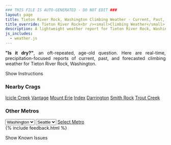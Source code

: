 ```yaml
---
### THIS FILE IS AUTO-GENERATED - DO NOT EDIT ###
layout: page
title: Tieton River Rock, Washington Climbing Weather - Current, Past, and Forecasted Report
title_override: Tieton River Rock<br /><small>Climbing Weather</small>
description: A lightweight weather report for Tieton River Rock, Washington. Optimized for slow internet connections.
js_includes:
  - weather.js
---
```


<section class="measure center lh-copy f5-ns f6 ph2 mv4" style="text-align: justify;">
<strong>"Is it dry?"</strong>, an oft-repeated, age-old question. Here are real-time,
precipitation-focused reports of current, past, and forecasted climbing weather for Tieton River Rock, Washington.
</section>

<p id="settings-toggle" class="mw5 b center tc hover-light-red black-70 pointer">Show Instructions</p>
<section id="settings" class="overflow-hidden" style="display:none;">
    <div class="mv2 ph2 center">
        <div class="fn f6 tc pv2">
            <p class="measure lh-copy center"><strong>Show/hide hourly forecasts</strong> by clicking the desired day.</p>
            <hr class="mw5 p0 mv2 o-60 b0 bt b--light-red light-red bg-light-red">
            <p class="measure lh-copy center"><strong>Current and Past conditions</strong> are measured by the nearest weather station. <strong>Forecast conditions</strong> are calculated and polled separately.</p>
            <hr class="mw5 p0 mv2 o-60 b0 bt b--light-red light-red bg-light-red">
            <p class="measure lh-copy center"><strong>Having issues?</strong> Try <a id="clear-cache" class="no-underline relative fancy-link light-red hover-light-red" href="#">clearing the local cache</a>.</p>
            <hr class="mw5 p0 mv2 o-60 b0 bt b--light-red light-red bg-light-red">
            <p class="measure lh-copy center">Weather data sourced from <a class="no-underline fancy-link relative light-red" target="_blank" href="https://www.weather.gov/documentation/services-web-api">weather.gov</a>.</p>
        </div>
    </div>
</section>
<section id="weather" data-crag="tieton-river-rock-washington" class="mv4-ns mv3 ph2 center"></section>
<section id="nearby" class="tc lh-copy">
  <h3>Nearby Crags</h3>
<a class="nowrap no-underline fancy-link relative light-red mh3" href="/crags/icicle-creek-washington-weather.html">Icicle Creek</a>
<a class="nowrap no-underline fancy-link relative light-red mh3" href="/crags/vantage-washington-weather.html">Vantage</a>
<a class="nowrap no-underline fancy-link relative light-red mh3" href="/crags/mount-erie-washington-weather.html">Mount Erie</a>
<a class="nowrap no-underline fancy-link relative light-red mh3" href="/crags/index-washington-weather.html">Index</a>
<a class="nowrap no-underline fancy-link relative light-red mh3" href="/crags/darrington-washington-weather.html">Darrington</a>
<a class="nowrap no-underline fancy-link relative light-red mh3" href="/crags/smith-rock-oregon-weather.html">Smith Rock</a>
<a class="nowrap no-underline fancy-link relative light-red mh3" href="/crags/trout-creek-oregon-weather.html">Trout Creek</a>
</section>
<section id="nearby" class="tc lh-copy">
  <h3>Other Metros</h3>
  <select class="ma1 bg-near-white pa2" id="stateSel">
    <option value="Texas">Texas</option>
    <option value="Washington" selected>Washington</option>
    <option value="Colorado">Colorado</option>
    <option value="Tennessee">Tennessee</option>
    <option value="Utah">Utah</option>
    <option value="California">California</option>
  </select>
  <select class="ma1 bg-near-white pa2" id="citySel">
    <option value="Seattle" selected>Seattle</option>
  </select>
  <a id="selectMetro" class="f6 link dim ph3 pv2 ma1 dib white bg-light-red" href="/crags/seattle-washington-weather.html">Select Metro</a>
  <script>
    var states = [];
    states["Texas"] = "Austin"
    states["Washington"] = "Seattle"
    states["Colorado"] = "Denver"
    states["Tennessee"] = "Nashville"
    states["Utah"] = "Salt Lake City"
    states["California"] = "San Francisco|Los Angeles"
  </script>
</section>
{% include feedback.html %}
<p id="issues-toggle" class="mw5 b center tc hover-light-red black-70 pointer">Show Known Issues</p>
<section id="issues" class="overflow-hidden tc f6">
</section>

<script>
  var weekly_PDT_70_159 = {"updated":"2022-10-13T07:51:17+00:00","units":"us","forecastGenerator":"BaselineForecastGenerator","generatedAt":"2022-10-13T08:43:39+00:00","updateTime":"2022-10-13T07:51:17+00:00","validTimes":"2022-10-13T01:00:00+00:00/P7DT12H","elevation":{"unitCode":"wmoUnit:m","value":1036.0152},"periods":[{"number":1,"name":"Overnight","startTime":"2022-10-13T01:00:00-07:00","endTime":"2022-10-13T06:00:00-07:00","isDaytime":false,"temperature":53,"temperatureUnit":"F","temperatureTrend":null,"windSpeed":"7 mph","windDirection":"W","icon":"https://api.weather.gov/icons/land/night/skc?size=medium","shortForecast":"Clear","detailedForecast":"Clear, with a low around 53. West wind around 7 mph."},{"number":2,"name":"Thursday","startTime":"2022-10-13T06:00:00-07:00","endTime":"2022-10-13T18:00:00-07:00","isDaytime":true,"temperature":71,"temperatureUnit":"F","temperatureTrend":null,"windSpeed":"3 to 7 mph","windDirection":"S","icon":"https://api.weather.gov/icons/land/day/few?size=medium","shortForecast":"Sunny","detailedForecast":"Sunny, with a high near 71. South wind 3 to 7 mph."},{"number":3,"name":"Thursday Night","startTime":"2022-10-13T18:00:00-07:00","endTime":"2022-10-14T06:00:00-07:00","isDaytime":false,"temperature":55,"temperatureUnit":"F","temperatureTrend":null,"windSpeed":"3 to 8 mph","windDirection":"W","icon":"https://api.weather.gov/icons/land/night/few?size=medium","shortForecast":"Mostly Clear","detailedForecast":"Mostly clear, with a low around 55. West wind 3 to 8 mph."},{"number":4,"name":"Friday","startTime":"2022-10-14T06:00:00-07:00","endTime":"2022-10-14T18:00:00-07:00","isDaytime":true,"temperature":72,"temperatureUnit":"F","temperatureTrend":null,"windSpeed":"8 mph","windDirection":"N","icon":"https://api.weather.gov/icons/land/day/few?size=medium","shortForecast":"Sunny","detailedForecast":"Sunny, with a high near 72. North wind around 8 mph."},{"number":5,"name":"Friday Night","startTime":"2022-10-14T18:00:00-07:00","endTime":"2022-10-15T06:00:00-07:00","isDaytime":false,"temperature":54,"temperatureUnit":"F","temperatureTrend":null,"windSpeed":"7 mph","windDirection":"NW","icon":"https://api.weather.gov/icons/land/night/few?size=medium","shortForecast":"Mostly Clear","detailedForecast":"Mostly clear, with a low around 54. Northwest wind around 7 mph."},{"number":6,"name":"Saturday","startTime":"2022-10-15T06:00:00-07:00","endTime":"2022-10-15T18:00:00-07:00","isDaytime":true,"temperature":67,"temperatureUnit":"F","temperatureTrend":null,"windSpeed":"7 to 12 mph","windDirection":"N","icon":"https://api.weather.gov/icons/land/day/skc?size=medium","shortForecast":"Sunny","detailedForecast":"Sunny, with a high near 67."},{"number":7,"name":"Saturday Night","startTime":"2022-10-15T18:00:00-07:00","endTime":"2022-10-16T06:00:00-07:00","isDaytime":false,"temperature":53,"temperatureUnit":"F","temperatureTrend":null,"windSpeed":"6 to 9 mph","windDirection":"N","icon":"https://api.weather.gov/icons/land/night/skc?size=medium","shortForecast":"Clear","detailedForecast":"Clear, with a low around 53."},{"number":8,"name":"Sunday","startTime":"2022-10-16T06:00:00-07:00","endTime":"2022-10-16T18:00:00-07:00","isDaytime":true,"temperature":68,"temperatureUnit":"F","temperatureTrend":null,"windSpeed":"8 mph","windDirection":"N","icon":"https://api.weather.gov/icons/land/day/skc?size=medium","shortForecast":"Sunny","detailedForecast":"Sunny, with a high near 68."},{"number":9,"name":"Sunday Night","startTime":"2022-10-16T18:00:00-07:00","endTime":"2022-10-17T06:00:00-07:00","isDaytime":false,"temperature":52,"temperatureUnit":"F","temperatureTrend":null,"windSpeed":"7 mph","windDirection":"W","icon":"https://api.weather.gov/icons/land/night/few?size=medium","shortForecast":"Mostly Clear","detailedForecast":"Mostly clear, with a low around 52."},{"number":10,"name":"Monday","startTime":"2022-10-17T06:00:00-07:00","endTime":"2022-10-17T18:00:00-07:00","isDaytime":true,"temperature":67,"temperatureUnit":"F","temperatureTrend":null,"windSpeed":"7 mph","windDirection":"N","icon":"https://api.weather.gov/icons/land/day/few?size=medium","shortForecast":"Sunny","detailedForecast":"Sunny, with a high near 67."},{"number":11,"name":"Monday Night","startTime":"2022-10-17T18:00:00-07:00","endTime":"2022-10-18T06:00:00-07:00","isDaytime":false,"temperature":51,"temperatureUnit":"F","temperatureTrend":null,"windSpeed":"6 mph","windDirection":"N","icon":"https://api.weather.gov/icons/land/night/few?size=medium","shortForecast":"Mostly Clear","detailedForecast":"Mostly clear, with a low around 51."},{"number":12,"name":"Tuesday","startTime":"2022-10-18T06:00:00-07:00","endTime":"2022-10-18T18:00:00-07:00","isDaytime":true,"temperature":67,"temperatureUnit":"F","temperatureTrend":null,"windSpeed":"7 mph","windDirection":"E","icon":"https://api.weather.gov/icons/land/day/few?size=medium","shortForecast":"Sunny","detailedForecast":"Sunny, with a high near 67."},{"number":13,"name":"Tuesday Night","startTime":"2022-10-18T18:00:00-07:00","endTime":"2022-10-19T06:00:00-07:00","isDaytime":false,"temperature":51,"temperatureUnit":"F","temperatureTrend":null,"windSpeed":"7 mph","windDirection":"W","icon":"https://api.weather.gov/icons/land/night/few?size=medium","shortForecast":"Mostly Clear","detailedForecast":"Mostly clear, with a low around 51."},{"number":14,"name":"Wednesday","startTime":"2022-10-19T06:00:00-07:00","endTime":"2022-10-19T18:00:00-07:00","isDaytime":true,"temperature":68,"temperatureUnit":"F","temperatureTrend":null,"windSpeed":"5 to 8 mph","windDirection":"E","icon":"https://api.weather.gov/icons/land/day/few?size=medium","shortForecast":"Sunny","detailedForecast":"Sunny, with a high near 68."}]}
  var hourly_PDT_70_159 = {"@context":["https://geojson.org/geojson-ld/geojson-context.jsonld",{"@version":"1.1","wx":"https://api.weather.gov/ontology#","geo":"http://www.opengis.net/ont/geosparql#","unit":"http://codes.wmo.int/common/unit/","@vocab":"https://api.weather.gov/ontology#"}],"type":"Feature","geometry":{"type":"Polygon","coordinates":[[[-120.9671881,46.703641],[-120.961331,46.682921],[-120.9311391,46.686934],[-120.9369897,46.7076543],[-120.9671881,46.703641]]]},"properties":{"updated":"2022-10-13T07:51:17+00:00","units":"us","forecastGenerator":"HourlyForecastGenerator","generatedAt":"2022-10-13T08:43:39+00:00","updateTime":"2022-10-13T07:51:17+00:00","validTimes":"2022-10-13T01:00:00+00:00/P7DT12H","elevation":{"unitCode":"wmoUnit:m","value":1036.0152},"periods":[{"number":1,"name":"","startTime":"2022-10-13T01:00:00-07:00","endTime":"2022-10-13T02:00:00-07:00","isDaytime":false,"temperature":56,"temperatureUnit":"F","temperatureTrend":null,"windSpeed":"6 mph","windDirection":"W","icon":"https://api.weather.gov/icons/land/night/skc?size=small","shortForecast":"Clear","detailedForecast":""},{"number":2,"name":"","startTime":"2022-10-13T02:00:00-07:00","endTime":"2022-10-13T03:00:00-07:00","isDaytime":false,"temperature":56,"temperatureUnit":"F","temperatureTrend":null,"windSpeed":"6 mph","windDirection":"W","icon":"https://api.weather.gov/icons/land/night/skc?size=small","shortForecast":"Clear","detailedForecast":""},{"number":3,"name":"","startTime":"2022-10-13T03:00:00-07:00","endTime":"2022-10-13T04:00:00-07:00","isDaytime":false,"temperature":55,"temperatureUnit":"F","temperatureTrend":null,"windSpeed":"6 mph","windDirection":"W","icon":"https://api.weather.gov/icons/land/night/skc?size=small","shortForecast":"Clear","detailedForecast":""},{"number":4,"name":"","startTime":"2022-10-13T04:00:00-07:00","endTime":"2022-10-13T05:00:00-07:00","isDaytime":false,"temperature":55,"temperatureUnit":"F","temperatureTrend":null,"windSpeed":"6 mph","windDirection":"W","icon":"https://api.weather.gov/icons/land/night/skc?size=small","shortForecast":"Clear","detailedForecast":""},{"number":5,"name":"","startTime":"2022-10-13T05:00:00-07:00","endTime":"2022-10-13T06:00:00-07:00","isDaytime":false,"temperature":54,"temperatureUnit":"F","temperatureTrend":null,"windSpeed":"7 mph","windDirection":"W","icon":"https://api.weather.gov/icons/land/night/skc?size=small","shortForecast":"Clear","detailedForecast":""},{"number":6,"name":"","startTime":"2022-10-13T06:00:00-07:00","endTime":"2022-10-13T07:00:00-07:00","isDaytime":true,"temperature":53,"temperatureUnit":"F","temperatureTrend":null,"windSpeed":"7 mph","windDirection":"W","icon":"https://api.weather.gov/icons/land/day/skc?size=small","shortForecast":"Sunny","detailedForecast":""},{"number":7,"name":"","startTime":"2022-10-13T07:00:00-07:00","endTime":"2022-10-13T08:00:00-07:00","isDaytime":true,"temperature":53,"temperatureUnit":"F","temperatureTrend":null,"windSpeed":"7 mph","windDirection":"W","icon":"https://api.weather.gov/icons/land/day/skc?size=small","shortForecast":"Sunny","detailedForecast":""},{"number":8,"name":"","startTime":"2022-10-13T08:00:00-07:00","endTime":"2022-10-13T09:00:00-07:00","isDaytime":true,"temperature":54,"temperatureUnit":"F","temperatureTrend":null,"windSpeed":"3 mph","windDirection":"W","icon":"https://api.weather.gov/icons/land/day/skc?size=small","shortForecast":"Sunny","detailedForecast":""},{"number":9,"name":"","startTime":"2022-10-13T09:00:00-07:00","endTime":"2022-10-13T10:00:00-07:00","isDaytime":true,"temperature":57,"temperatureUnit":"F","temperatureTrend":null,"windSpeed":"3 mph","windDirection":"W","icon":"https://api.weather.gov/icons/land/day/skc?size=small","shortForecast":"Sunny","detailedForecast":""},{"number":10,"name":"","startTime":"2022-10-13T10:00:00-07:00","endTime":"2022-10-13T11:00:00-07:00","isDaytime":true,"temperature":61,"temperatureUnit":"F","temperatureTrend":null,"windSpeed":"3 mph","windDirection":"W","icon":"https://api.weather.gov/icons/land/day/skc?size=small","shortForecast":"Sunny","detailedForecast":""},{"number":11,"name":"","startTime":"2022-10-13T11:00:00-07:00","endTime":"2022-10-13T12:00:00-07:00","isDaytime":true,"temperature":65,"temperatureUnit":"F","temperatureTrend":null,"windSpeed":"6 mph","windDirection":"E","icon":"https://api.weather.gov/icons/land/day/few?size=small","shortForecast":"Sunny","detailedForecast":""},{"number":12,"name":"","startTime":"2022-10-13T12:00:00-07:00","endTime":"2022-10-13T13:00:00-07:00","isDaytime":true,"temperature":67,"temperatureUnit":"F","temperatureTrend":null,"windSpeed":"6 mph","windDirection":"E","icon":"https://api.weather.gov/icons/land/day/few?size=small","shortForecast":"Sunny","detailedForecast":""},{"number":13,"name":"","startTime":"2022-10-13T13:00:00-07:00","endTime":"2022-10-13T14:00:00-07:00","isDaytime":true,"temperature":68,"temperatureUnit":"F","temperatureTrend":null,"windSpeed":"6 mph","windDirection":"E","icon":"https://api.weather.gov/icons/land/day/few?size=small","shortForecast":"Sunny","detailedForecast":""},{"number":14,"name":"","startTime":"2022-10-13T14:00:00-07:00","endTime":"2022-10-13T15:00:00-07:00","isDaytime":true,"temperature":69,"temperatureUnit":"F","temperatureTrend":null,"windSpeed":"7 mph","windDirection":"E","icon":"https://api.weather.gov/icons/land/day/few?size=small","shortForecast":"Sunny","detailedForecast":""},{"number":15,"name":"","startTime":"2022-10-13T15:00:00-07:00","endTime":"2022-10-13T16:00:00-07:00","isDaytime":true,"temperature":70,"temperatureUnit":"F","temperatureTrend":null,"windSpeed":"7 mph","windDirection":"E","icon":"https://api.weather.gov/icons/land/day/few?size=small","shortForecast":"Sunny","detailedForecast":""},{"number":16,"name":"","startTime":"2022-10-13T16:00:00-07:00","endTime":"2022-10-13T17:00:00-07:00","isDaytime":true,"temperature":71,"temperatureUnit":"F","temperatureTrend":null,"windSpeed":"7 mph","windDirection":"E","icon":"https://api.weather.gov/icons/land/day/few?size=small","shortForecast":"Sunny","detailedForecast":""},{"number":17,"name":"","startTime":"2022-10-13T17:00:00-07:00","endTime":"2022-10-13T18:00:00-07:00","isDaytime":true,"temperature":70,"temperatureUnit":"F","temperatureTrend":null,"windSpeed":"3 mph","windDirection":"S","icon":"https://api.weather.gov/icons/land/day/few?size=small","shortForecast":"Sunny","detailedForecast":""},{"number":18,"name":"","startTime":"2022-10-13T18:00:00-07:00","endTime":"2022-10-13T19:00:00-07:00","isDaytime":false,"temperature":67,"temperatureUnit":"F","temperatureTrend":null,"windSpeed":"3 mph","windDirection":"S","icon":"https://api.weather.gov/icons/land/night/few?size=small","shortForecast":"Mostly Clear","detailedForecast":""},{"number":19,"name":"","startTime":"2022-10-13T19:00:00-07:00","endTime":"2022-10-13T20:00:00-07:00","isDaytime":false,"temperature":63,"temperatureUnit":"F","temperatureTrend":null,"windSpeed":"3 mph","windDirection":"S","icon":"https://api.weather.gov/icons/land/night/few?size=small","shortForecast":"Mostly Clear","detailedForecast":""},{"number":20,"name":"","startTime":"2022-10-13T20:00:00-07:00","endTime":"2022-10-13T21:00:00-07:00","isDaytime":false,"temperature":60,"temperatureUnit":"F","temperatureTrend":null,"windSpeed":"5 mph","windDirection":"W","icon":"https://api.weather.gov/icons/land/night/few?size=small","shortForecast":"Mostly Clear","detailedForecast":""},{"number":21,"name":"","startTime":"2022-10-13T21:00:00-07:00","endTime":"2022-10-13T22:00:00-07:00","isDaytime":false,"temperature":58,"temperatureUnit":"F","temperatureTrend":null,"windSpeed":"5 mph","windDirection":"W","icon":"https://api.weather.gov/icons/land/night/few?size=small","shortForecast":"Mostly Clear","detailedForecast":""},{"number":22,"name":"","startTime":"2022-10-13T22:00:00-07:00","endTime":"2022-10-13T23:00:00-07:00","isDaytime":false,"temperature":58,"temperatureUnit":"F","temperatureTrend":null,"windSpeed":"5 mph","windDirection":"W","icon":"https://api.weather.gov/icons/land/night/few?size=small","shortForecast":"Mostly Clear","detailedForecast":""},{"number":23,"name":"","startTime":"2022-10-13T23:00:00-07:00","endTime":"2022-10-14T00:00:00-07:00","isDaytime":false,"temperature":59,"temperatureUnit":"F","temperatureTrend":null,"windSpeed":"6 mph","windDirection":"W","icon":"https://api.weather.gov/icons/land/night/skc?size=small","shortForecast":"Clear","detailedForecast":""},{"number":24,"name":"","startTime":"2022-10-14T00:00:00-07:00","endTime":"2022-10-14T01:00:00-07:00","isDaytime":false,"temperature":59,"temperatureUnit":"F","temperatureTrend":null,"windSpeed":"6 mph","windDirection":"W","icon":"https://api.weather.gov/icons/land/night/skc?size=small","shortForecast":"Clear","detailedForecast":""},{"number":25,"name":"","startTime":"2022-10-14T01:00:00-07:00","endTime":"2022-10-14T02:00:00-07:00","isDaytime":false,"temperature":59,"temperatureUnit":"F","temperatureTrend":null,"windSpeed":"6 mph","windDirection":"W","icon":"https://api.weather.gov/icons/land/night/skc?size=small","shortForecast":"Clear","detailedForecast":""},{"number":26,"name":"","startTime":"2022-10-14T02:00:00-07:00","endTime":"2022-10-14T03:00:00-07:00","isDaytime":false,"temperature":58,"temperatureUnit":"F","temperatureTrend":null,"windSpeed":"7 mph","windDirection":"W","icon":"https://api.weather.gov/icons/land/night/few?size=small","shortForecast":"Mostly Clear","detailedForecast":""},{"number":27,"name":"","startTime":"2022-10-14T03:00:00-07:00","endTime":"2022-10-14T04:00:00-07:00","isDaytime":false,"temperature":57,"temperatureUnit":"F","temperatureTrend":null,"windSpeed":"7 mph","windDirection":"W","icon":"https://api.weather.gov/icons/land/night/few?size=small","shortForecast":"Mostly Clear","detailedForecast":""},{"number":28,"name":"","startTime":"2022-10-14T04:00:00-07:00","endTime":"2022-10-14T05:00:00-07:00","isDaytime":false,"temperature":56,"temperatureUnit":"F","temperatureTrend":null,"windSpeed":"7 mph","windDirection":"W","icon":"https://api.weather.gov/icons/land/night/few?size=small","shortForecast":"Mostly Clear","detailedForecast":""},{"number":29,"name":"","startTime":"2022-10-14T05:00:00-07:00","endTime":"2022-10-14T06:00:00-07:00","isDaytime":false,"temperature":55,"temperatureUnit":"F","temperatureTrend":null,"windSpeed":"8 mph","windDirection":"W","icon":"https://api.weather.gov/icons/land/night/few?size=small","shortForecast":"Mostly Clear","detailedForecast":""},{"number":30,"name":"","startTime":"2022-10-14T06:00:00-07:00","endTime":"2022-10-14T07:00:00-07:00","isDaytime":true,"temperature":55,"temperatureUnit":"F","temperatureTrend":null,"windSpeed":"8 mph","windDirection":"W","icon":"https://api.weather.gov/icons/land/day/few?size=small","shortForecast":"Sunny","detailedForecast":""},{"number":31,"name":"","startTime":"2022-10-14T07:00:00-07:00","endTime":"2022-10-14T08:00:00-07:00","isDaytime":true,"temperature":55,"temperatureUnit":"F","temperatureTrend":null,"windSpeed":"8 mph","windDirection":"W","icon":"https://api.weather.gov/icons/land/day/few?size=small","shortForecast":"Sunny","detailedForecast":""},{"number":32,"name":"","startTime":"2022-10-14T08:00:00-07:00","endTime":"2022-10-14T09:00:00-07:00","isDaytime":true,"temperature":57,"temperatureUnit":"F","temperatureTrend":null,"windSpeed":"7 mph","windDirection":"W","icon":"https://api.weather.gov/icons/land/day/few?size=small","shortForecast":"Sunny","detailedForecast":""},{"number":33,"name":"","startTime":"2022-10-14T09:00:00-07:00","endTime":"2022-10-14T10:00:00-07:00","isDaytime":true,"temperature":60,"temperatureUnit":"F","temperatureTrend":null,"windSpeed":"7 mph","windDirection":"W","icon":"https://api.weather.gov/icons/land/day/few?size=small","shortForecast":"Sunny","detailedForecast":""},{"number":34,"name":"","startTime":"2022-10-14T10:00:00-07:00","endTime":"2022-10-14T11:00:00-07:00","isDaytime":true,"temperature":64,"temperatureUnit":"F","temperatureTrend":null,"windSpeed":"7 mph","windDirection":"W","icon":"https://api.weather.gov/icons/land/day/few?size=small","shortForecast":"Sunny","detailedForecast":""},{"number":35,"name":"","startTime":"2022-10-14T11:00:00-07:00","endTime":"2022-10-14T12:00:00-07:00","isDaytime":true,"temperature":67,"temperatureUnit":"F","temperatureTrend":null,"windSpeed":"6 mph","windDirection":"E","icon":"https://api.weather.gov/icons/land/day/few?size=small","shortForecast":"Sunny","detailedForecast":""},{"number":36,"name":"","startTime":"2022-10-14T12:00:00-07:00","endTime":"2022-10-14T13:00:00-07:00","isDaytime":true,"temperature":69,"temperatureUnit":"F","temperatureTrend":null,"windSpeed":"6 mph","windDirection":"E","icon":"https://api.weather.gov/icons/land/day/few?size=small","shortForecast":"Sunny","detailedForecast":""},{"number":37,"name":"","startTime":"2022-10-14T13:00:00-07:00","endTime":"2022-10-14T14:00:00-07:00","isDaytime":true,"temperature":71,"temperatureUnit":"F","temperatureTrend":null,"windSpeed":"6 mph","windDirection":"E","icon":"https://api.weather.gov/icons/land/day/few?size=small","shortForecast":"Sunny","detailedForecast":""},{"number":38,"name":"","startTime":"2022-10-14T14:00:00-07:00","endTime":"2022-10-14T15:00:00-07:00","isDaytime":true,"temperature":71,"temperatureUnit":"F","temperatureTrend":null,"windSpeed":"7 mph","windDirection":"E","icon":"https://api.weather.gov/icons/land/day/sct?size=small","shortForecast":"Mostly Sunny","detailedForecast":""},{"number":39,"name":"","startTime":"2022-10-14T15:00:00-07:00","endTime":"2022-10-14T16:00:00-07:00","isDaytime":true,"temperature":72,"temperatureUnit":"F","temperatureTrend":null,"windSpeed":"7 mph","windDirection":"E","icon":"https://api.weather.gov/icons/land/day/sct?size=small","shortForecast":"Mostly Sunny","detailedForecast":""},{"number":40,"name":"","startTime":"2022-10-14T16:00:00-07:00","endTime":"2022-10-14T17:00:00-07:00","isDaytime":true,"temperature":72,"temperatureUnit":"F","temperatureTrend":null,"windSpeed":"7 mph","windDirection":"E","icon":"https://api.weather.gov/icons/land/day/sct?size=small","shortForecast":"Mostly Sunny","detailedForecast":""},{"number":41,"name":"","startTime":"2022-10-14T17:00:00-07:00","endTime":"2022-10-14T18:00:00-07:00","isDaytime":true,"temperature":70,"temperatureUnit":"F","temperatureTrend":null,"windSpeed":"6 mph","windDirection":"E","icon":"https://api.weather.gov/icons/land/day/few?size=small","shortForecast":"Sunny","detailedForecast":""},{"number":42,"name":"","startTime":"2022-10-14T18:00:00-07:00","endTime":"2022-10-14T19:00:00-07:00","isDaytime":false,"temperature":67,"temperatureUnit":"F","temperatureTrend":null,"windSpeed":"6 mph","windDirection":"E","icon":"https://api.weather.gov/icons/land/night/few?size=small","shortForecast":"Mostly Clear","detailedForecast":""},{"number":43,"name":"","startTime":"2022-10-14T19:00:00-07:00","endTime":"2022-10-14T20:00:00-07:00","isDaytime":false,"temperature":64,"temperatureUnit":"F","temperatureTrend":null,"windSpeed":"6 mph","windDirection":"E","icon":"https://api.weather.gov/icons/land/night/few?size=small","shortForecast":"Mostly Clear","detailedForecast":""},{"number":44,"name":"","startTime":"2022-10-14T20:00:00-07:00","endTime":"2022-10-14T21:00:00-07:00","isDaytime":false,"temperature":61,"temperatureUnit":"F","temperatureTrend":null,"windSpeed":"5 mph","windDirection":"W","icon":"https://api.weather.gov/icons/land/night/few?size=small","shortForecast":"Mostly Clear","detailedForecast":""},{"number":45,"name":"","startTime":"2022-10-14T21:00:00-07:00","endTime":"2022-10-14T22:00:00-07:00","isDaytime":false,"temperature":59,"temperatureUnit":"F","temperatureTrend":null,"windSpeed":"5 mph","windDirection":"W","icon":"https://api.weather.gov/icons/land/night/few?size=small","shortForecast":"Mostly Clear","detailedForecast":""},{"number":46,"name":"","startTime":"2022-10-14T22:00:00-07:00","endTime":"2022-10-14T23:00:00-07:00","isDaytime":false,"temperature":59,"temperatureUnit":"F","temperatureTrend":null,"windSpeed":"5 mph","windDirection":"W","icon":"https://api.weather.gov/icons/land/night/few?size=small","shortForecast":"Mostly Clear","detailedForecast":""},{"number":47,"name":"","startTime":"2022-10-14T23:00:00-07:00","endTime":"2022-10-15T00:00:00-07:00","isDaytime":false,"temperature":59,"temperatureUnit":"F","temperatureTrend":null,"windSpeed":"6 mph","windDirection":"NW","icon":"https://api.weather.gov/icons/land/night/skc?size=small","shortForecast":"Clear","detailedForecast":""},{"number":48,"name":"","startTime":"2022-10-15T00:00:00-07:00","endTime":"2022-10-15T01:00:00-07:00","isDaytime":false,"temperature":59,"temperatureUnit":"F","temperatureTrend":null,"windSpeed":"6 mph","windDirection":"NW","icon":"https://api.weather.gov/icons/land/night/skc?size=small","shortForecast":"Clear","detailedForecast":""},{"number":49,"name":"","startTime":"2022-10-15T01:00:00-07:00","endTime":"2022-10-15T02:00:00-07:00","isDaytime":false,"temperature":58,"temperatureUnit":"F","temperatureTrend":null,"windSpeed":"6 mph","windDirection":"NW","icon":"https://api.weather.gov/icons/land/night/skc?size=small","shortForecast":"Clear","detailedForecast":""},{"number":50,"name":"","startTime":"2022-10-15T02:00:00-07:00","endTime":"2022-10-15T03:00:00-07:00","isDaytime":false,"temperature":58,"temperatureUnit":"F","temperatureTrend":null,"windSpeed":"6 mph","windDirection":"NW","icon":"https://api.weather.gov/icons/land/night/skc?size=small","shortForecast":"Clear","detailedForecast":""},{"number":51,"name":"","startTime":"2022-10-15T03:00:00-07:00","endTime":"2022-10-15T04:00:00-07:00","isDaytime":false,"temperature":57,"temperatureUnit":"F","temperatureTrend":null,"windSpeed":"6 mph","windDirection":"NW","icon":"https://api.weather.gov/icons/land/night/skc?size=small","shortForecast":"Clear","detailedForecast":""},{"number":52,"name":"","startTime":"2022-10-15T04:00:00-07:00","endTime":"2022-10-15T05:00:00-07:00","isDaytime":false,"temperature":56,"temperatureUnit":"F","temperatureTrend":null,"windSpeed":"6 mph","windDirection":"NW","icon":"https://api.weather.gov/icons/land/night/skc?size=small","shortForecast":"Clear","detailedForecast":""},{"number":53,"name":"","startTime":"2022-10-15T05:00:00-07:00","endTime":"2022-10-15T06:00:00-07:00","isDaytime":false,"temperature":55,"temperatureUnit":"F","temperatureTrend":null,"windSpeed":"7 mph","windDirection":"NW","icon":"https://api.weather.gov/icons/land/night/skc?size=small","shortForecast":"Clear","detailedForecast":""},{"number":54,"name":"","startTime":"2022-10-15T06:00:00-07:00","endTime":"2022-10-15T07:00:00-07:00","isDaytime":true,"temperature":54,"temperatureUnit":"F","temperatureTrend":null,"windSpeed":"7 mph","windDirection":"NW","icon":"https://api.weather.gov/icons/land/day/skc?size=small","shortForecast":"Sunny","detailedForecast":""},{"number":55,"name":"","startTime":"2022-10-15T07:00:00-07:00","endTime":"2022-10-15T08:00:00-07:00","isDaytime":true,"temperature":54,"temperatureUnit":"F","temperatureTrend":null,"windSpeed":"7 mph","windDirection":"NW","icon":"https://api.weather.gov/icons/land/day/skc?size=small","shortForecast":"Sunny","detailedForecast":""},{"number":56,"name":"","startTime":"2022-10-15T08:00:00-07:00","endTime":"2022-10-15T09:00:00-07:00","isDaytime":true,"temperature":55,"temperatureUnit":"F","temperatureTrend":null,"windSpeed":"7 mph","windDirection":"NW","icon":"https://api.weather.gov/icons/land/day/skc?size=small","shortForecast":"Sunny","detailedForecast":""},{"number":57,"name":"","startTime":"2022-10-15T09:00:00-07:00","endTime":"2022-10-15T10:00:00-07:00","isDaytime":true,"temperature":57,"temperatureUnit":"F","temperatureTrend":null,"windSpeed":"7 mph","windDirection":"NW","icon":"https://api.weather.gov/icons/land/day/skc?size=small","shortForecast":"Sunny","detailedForecast":""},{"number":58,"name":"","startTime":"2022-10-15T10:00:00-07:00","endTime":"2022-10-15T11:00:00-07:00","isDaytime":true,"temperature":61,"temperatureUnit":"F","temperatureTrend":null,"windSpeed":"7 mph","windDirection":"NW","icon":"https://api.weather.gov/icons/land/day/skc?size=small","shortForecast":"Sunny","detailedForecast":""},{"number":59,"name":"","startTime":"2022-10-15T11:00:00-07:00","endTime":"2022-10-15T12:00:00-07:00","isDaytime":true,"temperature":63,"temperatureUnit":"F","temperatureTrend":null,"windSpeed":"8 mph","windDirection":"E","icon":"https://api.weather.gov/icons/land/day/skc?size=small","shortForecast":"Sunny","detailedForecast":""},{"number":60,"name":"","startTime":"2022-10-15T12:00:00-07:00","endTime":"2022-10-15T13:00:00-07:00","isDaytime":true,"temperature":65,"temperatureUnit":"F","temperatureTrend":null,"windSpeed":"8 mph","windDirection":"E","icon":"https://api.weather.gov/icons/land/day/skc?size=small","shortForecast":"Sunny","detailedForecast":""},{"number":61,"name":"","startTime":"2022-10-15T13:00:00-07:00","endTime":"2022-10-15T14:00:00-07:00","isDaytime":true,"temperature":65,"temperatureUnit":"F","temperatureTrend":null,"windSpeed":"8 mph","windDirection":"E","icon":"https://api.weather.gov/icons/land/day/skc?size=small","shortForecast":"Sunny","detailedForecast":""},{"number":62,"name":"","startTime":"2022-10-15T14:00:00-07:00","endTime":"2022-10-15T15:00:00-07:00","isDaytime":true,"temperature":66,"temperatureUnit":"F","temperatureTrend":null,"windSpeed":"12 mph","windDirection":"E","icon":"https://api.weather.gov/icons/land/day/skc?size=small","shortForecast":"Sunny","detailedForecast":""},{"number":63,"name":"","startTime":"2022-10-15T15:00:00-07:00","endTime":"2022-10-15T16:00:00-07:00","isDaytime":true,"temperature":66,"temperatureUnit":"F","temperatureTrend":null,"windSpeed":"12 mph","windDirection":"E","icon":"https://api.weather.gov/icons/land/day/skc?size=small","shortForecast":"Sunny","detailedForecast":""},{"number":64,"name":"","startTime":"2022-10-15T16:00:00-07:00","endTime":"2022-10-15T17:00:00-07:00","isDaytime":true,"temperature":67,"temperatureUnit":"F","temperatureTrend":null,"windSpeed":"12 mph","windDirection":"E","icon":"https://api.weather.gov/icons/land/day/skc?size=small","shortForecast":"Sunny","detailedForecast":""},{"number":65,"name":"","startTime":"2022-10-15T17:00:00-07:00","endTime":"2022-10-15T18:00:00-07:00","isDaytime":true,"temperature":66,"temperatureUnit":"F","temperatureTrend":null,"windSpeed":"9 mph","windDirection":"E","icon":"https://api.weather.gov/icons/land/day/skc?size=small","shortForecast":"Sunny","detailedForecast":""},{"number":66,"name":"","startTime":"2022-10-15T18:00:00-07:00","endTime":"2022-10-15T19:00:00-07:00","isDaytime":false,"temperature":64,"temperatureUnit":"F","temperatureTrend":null,"windSpeed":"9 mph","windDirection":"E","icon":"https://api.weather.gov/icons/land/night/skc?size=small","shortForecast":"Clear","detailedForecast":""},{"number":67,"name":"","startTime":"2022-10-15T19:00:00-07:00","endTime":"2022-10-15T20:00:00-07:00","isDaytime":false,"temperature":61,"temperatureUnit":"F","temperatureTrend":null,"windSpeed":"9 mph","windDirection":"E","icon":"https://api.weather.gov/icons/land/night/skc?size=small","shortForecast":"Clear","detailedForecast":""},{"number":68,"name":"","startTime":"2022-10-15T20:00:00-07:00","endTime":"2022-10-15T21:00:00-07:00","isDaytime":false,"temperature":59,"temperatureUnit":"F","temperatureTrend":null,"windSpeed":"6 mph","windDirection":"N","icon":"https://api.weather.gov/icons/land/night/skc?size=small","shortForecast":"Clear","detailedForecast":""},{"number":69,"name":"","startTime":"2022-10-15T21:00:00-07:00","endTime":"2022-10-15T22:00:00-07:00","isDaytime":false,"temperature":58,"temperatureUnit":"F","temperatureTrend":null,"windSpeed":"6 mph","windDirection":"N","icon":"https://api.weather.gov/icons/land/night/skc?size=small","shortForecast":"Clear","detailedForecast":""},{"number":70,"name":"","startTime":"2022-10-15T22:00:00-07:00","endTime":"2022-10-15T23:00:00-07:00","isDaytime":false,"temperature":58,"temperatureUnit":"F","temperatureTrend":null,"windSpeed":"6 mph","windDirection":"N","icon":"https://api.weather.gov/icons/land/night/skc?size=small","shortForecast":"Clear","detailedForecast":""},{"number":71,"name":"","startTime":"2022-10-15T23:00:00-07:00","endTime":"2022-10-16T00:00:00-07:00","isDaytime":false,"temperature":58,"temperatureUnit":"F","temperatureTrend":null,"windSpeed":"6 mph","windDirection":"N","icon":"https://api.weather.gov/icons/land/night/skc?size=small","shortForecast":"Clear","detailedForecast":""},{"number":72,"name":"","startTime":"2022-10-16T00:00:00-07:00","endTime":"2022-10-16T01:00:00-07:00","isDaytime":false,"temperature":57,"temperatureUnit":"F","temperatureTrend":null,"windSpeed":"6 mph","windDirection":"N","icon":"https://api.weather.gov/icons/land/night/skc?size=small","shortForecast":"Clear","detailedForecast":""},{"number":73,"name":"","startTime":"2022-10-16T01:00:00-07:00","endTime":"2022-10-16T02:00:00-07:00","isDaytime":false,"temperature":56,"temperatureUnit":"F","temperatureTrend":null,"windSpeed":"6 mph","windDirection":"N","icon":"https://api.weather.gov/icons/land/night/skc?size=small","shortForecast":"Clear","detailedForecast":""},{"number":74,"name":"","startTime":"2022-10-16T02:00:00-07:00","endTime":"2022-10-16T03:00:00-07:00","isDaytime":false,"temperature":55,"temperatureUnit":"F","temperatureTrend":null,"windSpeed":"6 mph","windDirection":"NW","icon":"https://api.weather.gov/icons/land/night/few?size=small","shortForecast":"Mostly Clear","detailedForecast":""},{"number":75,"name":"","startTime":"2022-10-16T03:00:00-07:00","endTime":"2022-10-16T04:00:00-07:00","isDaytime":false,"temperature":54,"temperatureUnit":"F","temperatureTrend":null,"windSpeed":"6 mph","windDirection":"NW","icon":"https://api.weather.gov/icons/land/night/few?size=small","shortForecast":"Mostly Clear","detailedForecast":""},{"number":76,"name":"","startTime":"2022-10-16T04:00:00-07:00","endTime":"2022-10-16T05:00:00-07:00","isDaytime":false,"temperature":53,"temperatureUnit":"F","temperatureTrend":null,"windSpeed":"6 mph","windDirection":"NW","icon":"https://api.weather.gov/icons/land/night/few?size=small","shortForecast":"Mostly Clear","detailedForecast":""},{"number":77,"name":"","startTime":"2022-10-16T05:00:00-07:00","endTime":"2022-10-16T06:00:00-07:00","isDaytime":false,"temperature":53,"temperatureUnit":"F","temperatureTrend":null,"windSpeed":"6 mph","windDirection":"NW","icon":"https://api.weather.gov/icons/land/night/skc?size=small","shortForecast":"Clear","detailedForecast":""},{"number":78,"name":"","startTime":"2022-10-16T06:00:00-07:00","endTime":"2022-10-16T07:00:00-07:00","isDaytime":true,"temperature":54,"temperatureUnit":"F","temperatureTrend":null,"windSpeed":"6 mph","windDirection":"NW","icon":"https://api.weather.gov/icons/land/day/skc?size=small","shortForecast":"Sunny","detailedForecast":""},{"number":79,"name":"","startTime":"2022-10-16T07:00:00-07:00","endTime":"2022-10-16T08:00:00-07:00","isDaytime":true,"temperature":56,"temperatureUnit":"F","temperatureTrend":null,"windSpeed":"6 mph","windDirection":"NW","icon":"https://api.weather.gov/icons/land/day/skc?size=small","shortForecast":"Sunny","detailedForecast":""},{"number":80,"name":"","startTime":"2022-10-16T08:00:00-07:00","endTime":"2022-10-16T09:00:00-07:00","isDaytime":true,"temperature":58,"temperatureUnit":"F","temperatureTrend":null,"windSpeed":"6 mph","windDirection":"NW","icon":"https://api.weather.gov/icons/land/day/skc?size=small","shortForecast":"Sunny","detailedForecast":""},{"number":81,"name":"","startTime":"2022-10-16T09:00:00-07:00","endTime":"2022-10-16T10:00:00-07:00","isDaytime":true,"temperature":60,"temperatureUnit":"F","temperatureTrend":null,"windSpeed":"6 mph","windDirection":"NW","icon":"https://api.weather.gov/icons/land/day/skc?size=small","shortForecast":"Sunny","detailedForecast":""},{"number":82,"name":"","startTime":"2022-10-16T10:00:00-07:00","endTime":"2022-10-16T11:00:00-07:00","isDaytime":true,"temperature":63,"temperatureUnit":"F","temperatureTrend":null,"windSpeed":"6 mph","windDirection":"NW","icon":"https://api.weather.gov/icons/land/day/skc?size=small","shortForecast":"Sunny","detailedForecast":""},{"number":83,"name":"","startTime":"2022-10-16T11:00:00-07:00","endTime":"2022-10-16T12:00:00-07:00","isDaytime":true,"temperature":65,"temperatureUnit":"F","temperatureTrend":null,"windSpeed":"7 mph","windDirection":"E","icon":"https://api.weather.gov/icons/land/day/skc?size=small","shortForecast":"Sunny","detailedForecast":""},{"number":84,"name":"","startTime":"2022-10-16T12:00:00-07:00","endTime":"2022-10-16T13:00:00-07:00","isDaytime":true,"temperature":67,"temperatureUnit":"F","temperatureTrend":null,"windSpeed":"7 mph","windDirection":"E","icon":"https://api.weather.gov/icons/land/day/skc?size=small","shortForecast":"Sunny","detailedForecast":""},{"number":85,"name":"","startTime":"2022-10-16T13:00:00-07:00","endTime":"2022-10-16T14:00:00-07:00","isDaytime":true,"temperature":68,"temperatureUnit":"F","temperatureTrend":null,"windSpeed":"7 mph","windDirection":"E","icon":"https://api.weather.gov/icons/land/day/skc?size=small","shortForecast":"Sunny","detailedForecast":""},{"number":86,"name":"","startTime":"2022-10-16T14:00:00-07:00","endTime":"2022-10-16T15:00:00-07:00","isDaytime":true,"temperature":68,"temperatureUnit":"F","temperatureTrend":null,"windSpeed":"8 mph","windDirection":"E","icon":"https://api.weather.gov/icons/land/day/skc?size=small","shortForecast":"Sunny","detailedForecast":""},{"number":87,"name":"","startTime":"2022-10-16T15:00:00-07:00","endTime":"2022-10-16T16:00:00-07:00","isDaytime":true,"temperature":68,"temperatureUnit":"F","temperatureTrend":null,"windSpeed":"8 mph","windDirection":"E","icon":"https://api.weather.gov/icons/land/day/skc?size=small","shortForecast":"Sunny","detailedForecast":""},{"number":88,"name":"","startTime":"2022-10-16T16:00:00-07:00","endTime":"2022-10-16T17:00:00-07:00","isDaytime":true,"temperature":67,"temperatureUnit":"F","temperatureTrend":null,"windSpeed":"8 mph","windDirection":"E","icon":"https://api.weather.gov/icons/land/day/skc?size=small","shortForecast":"Sunny","detailedForecast":""},{"number":89,"name":"","startTime":"2022-10-16T17:00:00-07:00","endTime":"2022-10-16T18:00:00-07:00","isDaytime":true,"temperature":66,"temperatureUnit":"F","temperatureTrend":null,"windSpeed":"7 mph","windDirection":"E","icon":"https://api.weather.gov/icons/land/day/few?size=small","shortForecast":"Sunny","detailedForecast":""},{"number":90,"name":"","startTime":"2022-10-16T18:00:00-07:00","endTime":"2022-10-16T19:00:00-07:00","isDaytime":false,"temperature":65,"temperatureUnit":"F","temperatureTrend":null,"windSpeed":"7 mph","windDirection":"E","icon":"https://api.weather.gov/icons/land/night/few?size=small","shortForecast":"Mostly Clear","detailedForecast":""},{"number":91,"name":"","startTime":"2022-10-16T19:00:00-07:00","endTime":"2022-10-16T20:00:00-07:00","isDaytime":false,"temperature":63,"temperatureUnit":"F","temperatureTrend":null,"windSpeed":"7 mph","windDirection":"E","icon":"https://api.weather.gov/icons/land/night/few?size=small","shortForecast":"Mostly Clear","detailedForecast":""},{"number":92,"name":"","startTime":"2022-10-16T20:00:00-07:00","endTime":"2022-10-16T21:00:00-07:00","isDaytime":false,"temperature":61,"temperatureUnit":"F","temperatureTrend":null,"windSpeed":"5 mph","windDirection":"W","icon":"https://api.weather.gov/icons/land/night/few?size=small","shortForecast":"Mostly Clear","detailedForecast":""},{"number":93,"name":"","startTime":"2022-10-16T21:00:00-07:00","endTime":"2022-10-16T22:00:00-07:00","isDaytime":false,"temperature":60,"temperatureUnit":"F","temperatureTrend":null,"windSpeed":"5 mph","windDirection":"W","icon":"https://api.weather.gov/icons/land/night/few?size=small","shortForecast":"Mostly Clear","detailedForecast":""},{"number":94,"name":"","startTime":"2022-10-16T22:00:00-07:00","endTime":"2022-10-16T23:00:00-07:00","isDaytime":false,"temperature":58,"temperatureUnit":"F","temperatureTrend":null,"windSpeed":"5 mph","windDirection":"W","icon":"https://api.weather.gov/icons/land/night/few?size=small","shortForecast":"Mostly Clear","detailedForecast":""},{"number":95,"name":"","startTime":"2022-10-16T23:00:00-07:00","endTime":"2022-10-17T00:00:00-07:00","isDaytime":false,"temperature":56,"temperatureUnit":"F","temperatureTrend":null,"windSpeed":"5 mph","windDirection":"W","icon":"https://api.weather.gov/icons/land/night/skc?size=small","shortForecast":"Clear","detailedForecast":""},{"number":96,"name":"","startTime":"2022-10-17T00:00:00-07:00","endTime":"2022-10-17T01:00:00-07:00","isDaytime":false,"temperature":54,"temperatureUnit":"F","temperatureTrend":null,"windSpeed":"5 mph","windDirection":"W","icon":"https://api.weather.gov/icons/land/night/skc?size=small","shortForecast":"Clear","detailedForecast":""},{"number":97,"name":"","startTime":"2022-10-17T01:00:00-07:00","endTime":"2022-10-17T02:00:00-07:00","isDaytime":false,"temperature":53,"temperatureUnit":"F","temperatureTrend":null,"windSpeed":"5 mph","windDirection":"W","icon":"https://api.weather.gov/icons/land/night/skc?size=small","shortForecast":"Clear","detailedForecast":""},{"number":98,"name":"","startTime":"2022-10-17T02:00:00-07:00","endTime":"2022-10-17T03:00:00-07:00","isDaytime":false,"temperature":52,"temperatureUnit":"F","temperatureTrend":null,"windSpeed":"6 mph","windDirection":"W","icon":"https://api.weather.gov/icons/land/night/few?size=small","shortForecast":"Mostly Clear","detailedForecast":""},{"number":99,"name":"","startTime":"2022-10-17T03:00:00-07:00","endTime":"2022-10-17T04:00:00-07:00","isDaytime":false,"temperature":52,"temperatureUnit":"F","temperatureTrend":null,"windSpeed":"6 mph","windDirection":"W","icon":"https://api.weather.gov/icons/land/night/few?size=small","shortForecast":"Mostly Clear","detailedForecast":""},{"number":100,"name":"","startTime":"2022-10-17T04:00:00-07:00","endTime":"2022-10-17T05:00:00-07:00","isDaytime":false,"temperature":52,"temperatureUnit":"F","temperatureTrend":null,"windSpeed":"6 mph","windDirection":"W","icon":"https://api.weather.gov/icons/land/night/few?size=small","shortForecast":"Mostly Clear","detailedForecast":""},{"number":101,"name":"","startTime":"2022-10-17T05:00:00-07:00","endTime":"2022-10-17T06:00:00-07:00","isDaytime":false,"temperature":53,"temperatureUnit":"F","temperatureTrend":null,"windSpeed":"6 mph","windDirection":"W","icon":"https://api.weather.gov/icons/land/night/few?size=small","shortForecast":"Mostly Clear","detailedForecast":""},{"number":102,"name":"","startTime":"2022-10-17T06:00:00-07:00","endTime":"2022-10-17T07:00:00-07:00","isDaytime":true,"temperature":54,"temperatureUnit":"F","temperatureTrend":null,"windSpeed":"6 mph","windDirection":"W","icon":"https://api.weather.gov/icons/land/day/few?size=small","shortForecast":"Sunny","detailedForecast":""},{"number":103,"name":"","startTime":"2022-10-17T07:00:00-07:00","endTime":"2022-10-17T08:00:00-07:00","isDaytime":true,"temperature":56,"temperatureUnit":"F","temperatureTrend":null,"windSpeed":"6 mph","windDirection":"W","icon":"https://api.weather.gov/icons/land/day/few?size=small","shortForecast":"Sunny","detailedForecast":""},{"number":104,"name":"","startTime":"2022-10-17T08:00:00-07:00","endTime":"2022-10-17T09:00:00-07:00","isDaytime":true,"temperature":58,"temperatureUnit":"F","temperatureTrend":null,"windSpeed":"6 mph","windDirection":"W","icon":"https://api.weather.gov/icons/land/day/few?size=small","shortForecast":"Sunny","detailedForecast":""},{"number":105,"name":"","startTime":"2022-10-17T09:00:00-07:00","endTime":"2022-10-17T10:00:00-07:00","isDaytime":true,"temperature":60,"temperatureUnit":"F","temperatureTrend":null,"windSpeed":"6 mph","windDirection":"W","icon":"https://api.weather.gov/icons/land/day/few?size=small","shortForecast":"Sunny","detailedForecast":""},{"number":106,"name":"","startTime":"2022-10-17T10:00:00-07:00","endTime":"2022-10-17T11:00:00-07:00","isDaytime":true,"temperature":63,"temperatureUnit":"F","temperatureTrend":null,"windSpeed":"6 mph","windDirection":"W","icon":"https://api.weather.gov/icons/land/day/few?size=small","shortForecast":"Sunny","detailedForecast":""},{"number":107,"name":"","startTime":"2022-10-17T11:00:00-07:00","endTime":"2022-10-17T12:00:00-07:00","isDaytime":true,"temperature":64,"temperatureUnit":"F","temperatureTrend":null,"windSpeed":"6 mph","windDirection":"NW","icon":"https://api.weather.gov/icons/land/day/few?size=small","shortForecast":"Sunny","detailedForecast":""},{"number":108,"name":"","startTime":"2022-10-17T12:00:00-07:00","endTime":"2022-10-17T13:00:00-07:00","isDaytime":true,"temperature":66,"temperatureUnit":"F","temperatureTrend":null,"windSpeed":"6 mph","windDirection":"NW","icon":"https://api.weather.gov/icons/land/day/few?size=small","shortForecast":"Sunny","detailedForecast":""},{"number":109,"name":"","startTime":"2022-10-17T13:00:00-07:00","endTime":"2022-10-17T14:00:00-07:00","isDaytime":true,"temperature":67,"temperatureUnit":"F","temperatureTrend":null,"windSpeed":"6 mph","windDirection":"NW","icon":"https://api.weather.gov/icons/land/day/few?size=small","shortForecast":"Sunny","detailedForecast":""},{"number":110,"name":"","startTime":"2022-10-17T14:00:00-07:00","endTime":"2022-10-17T15:00:00-07:00","isDaytime":true,"temperature":67,"temperatureUnit":"F","temperatureTrend":null,"windSpeed":"7 mph","windDirection":"E","icon":"https://api.weather.gov/icons/land/day/few?size=small","shortForecast":"Sunny","detailedForecast":""},{"number":111,"name":"","startTime":"2022-10-17T15:00:00-07:00","endTime":"2022-10-17T16:00:00-07:00","isDaytime":true,"temperature":67,"temperatureUnit":"F","temperatureTrend":null,"windSpeed":"7 mph","windDirection":"E","icon":"https://api.weather.gov/icons/land/day/few?size=small","shortForecast":"Sunny","detailedForecast":""},{"number":112,"name":"","startTime":"2022-10-17T16:00:00-07:00","endTime":"2022-10-17T17:00:00-07:00","isDaytime":true,"temperature":67,"temperatureUnit":"F","temperatureTrend":null,"windSpeed":"7 mph","windDirection":"E","icon":"https://api.weather.gov/icons/land/day/few?size=small","shortForecast":"Sunny","detailedForecast":""},{"number":113,"name":"","startTime":"2022-10-17T17:00:00-07:00","endTime":"2022-10-17T18:00:00-07:00","isDaytime":true,"temperature":66,"temperatureUnit":"F","temperatureTrend":null,"windSpeed":"6 mph","windDirection":"E","icon":"https://api.weather.gov/icons/land/day/sct?size=small","shortForecast":"Mostly Sunny","detailedForecast":""},{"number":114,"name":"","startTime":"2022-10-17T18:00:00-07:00","endTime":"2022-10-17T19:00:00-07:00","isDaytime":false,"temperature":64,"temperatureUnit":"F","temperatureTrend":null,"windSpeed":"6 mph","windDirection":"E","icon":"https://api.weather.gov/icons/land/night/sct?size=small","shortForecast":"Partly Cloudy","detailedForecast":""},{"number":115,"name":"","startTime":"2022-10-17T19:00:00-07:00","endTime":"2022-10-17T20:00:00-07:00","isDaytime":false,"temperature":63,"temperatureUnit":"F","temperatureTrend":null,"windSpeed":"6 mph","windDirection":"E","icon":"https://api.weather.gov/icons/land/night/sct?size=small","shortForecast":"Partly Cloudy","detailedForecast":""},{"number":116,"name":"","startTime":"2022-10-17T20:00:00-07:00","endTime":"2022-10-17T21:00:00-07:00","isDaytime":false,"temperature":61,"temperatureUnit":"F","temperatureTrend":null,"windSpeed":"6 mph","windDirection":"W","icon":"https://api.weather.gov/icons/land/night/few?size=small","shortForecast":"Mostly Clear","detailedForecast":""},{"number":117,"name":"","startTime":"2022-10-17T21:00:00-07:00","endTime":"2022-10-17T22:00:00-07:00","isDaytime":false,"temperature":59,"temperatureUnit":"F","temperatureTrend":null,"windSpeed":"6 mph","windDirection":"W","icon":"https://api.weather.gov/icons/land/night/few?size=small","shortForecast":"Mostly Clear","detailedForecast":""},{"number":118,"name":"","startTime":"2022-10-17T22:00:00-07:00","endTime":"2022-10-17T23:00:00-07:00","isDaytime":false,"temperature":57,"temperatureUnit":"F","temperatureTrend":null,"windSpeed":"6 mph","windDirection":"W","icon":"https://api.weather.gov/icons/land/night/few?size=small","shortForecast":"Mostly Clear","detailedForecast":""},{"number":119,"name":"","startTime":"2022-10-17T23:00:00-07:00","endTime":"2022-10-18T00:00:00-07:00","isDaytime":false,"temperature":55,"temperatureUnit":"F","temperatureTrend":null,"windSpeed":"6 mph","windDirection":"W","icon":"https://api.weather.gov/icons/land/night/few?size=small","shortForecast":"Mostly Clear","detailedForecast":""},{"number":120,"name":"","startTime":"2022-10-18T00:00:00-07:00","endTime":"2022-10-18T01:00:00-07:00","isDaytime":false,"temperature":53,"temperatureUnit":"F","temperatureTrend":null,"windSpeed":"6 mph","windDirection":"W","icon":"https://api.weather.gov/icons/land/night/few?size=small","shortForecast":"Mostly Clear","detailedForecast":""},{"number":121,"name":"","startTime":"2022-10-18T01:00:00-07:00","endTime":"2022-10-18T02:00:00-07:00","isDaytime":false,"temperature":52,"temperatureUnit":"F","temperatureTrend":null,"windSpeed":"6 mph","windDirection":"W","icon":"https://api.weather.gov/icons/land/night/few?size=small","shortForecast":"Mostly Clear","detailedForecast":""},{"number":122,"name":"","startTime":"2022-10-18T02:00:00-07:00","endTime":"2022-10-18T03:00:00-07:00","isDaytime":false,"temperature":51,"temperatureUnit":"F","temperatureTrend":null,"windSpeed":"6 mph","windDirection":"W","icon":"https://api.weather.gov/icons/land/night/sct?size=small","shortForecast":"Partly Cloudy","detailedForecast":""},{"number":123,"name":"","startTime":"2022-10-18T03:00:00-07:00","endTime":"2022-10-18T04:00:00-07:00","isDaytime":false,"temperature":51,"temperatureUnit":"F","temperatureTrend":null,"windSpeed":"6 mph","windDirection":"W","icon":"https://api.weather.gov/icons/land/night/sct?size=small","shortForecast":"Partly Cloudy","detailedForecast":""},{"number":124,"name":"","startTime":"2022-10-18T04:00:00-07:00","endTime":"2022-10-18T05:00:00-07:00","isDaytime":false,"temperature":51,"temperatureUnit":"F","temperatureTrend":null,"windSpeed":"6 mph","windDirection":"W","icon":"https://api.weather.gov/icons/land/night/sct?size=small","shortForecast":"Partly Cloudy","detailedForecast":""},{"number":125,"name":"","startTime":"2022-10-18T05:00:00-07:00","endTime":"2022-10-18T06:00:00-07:00","isDaytime":false,"temperature":52,"temperatureUnit":"F","temperatureTrend":null,"windSpeed":"6 mph","windDirection":"W","icon":"https://api.weather.gov/icons/land/night/few?size=small","shortForecast":"Mostly Clear","detailedForecast":""},{"number":126,"name":"","startTime":"2022-10-18T06:00:00-07:00","endTime":"2022-10-18T07:00:00-07:00","isDaytime":true,"temperature":54,"temperatureUnit":"F","temperatureTrend":null,"windSpeed":"6 mph","windDirection":"W","icon":"https://api.weather.gov/icons/land/day/few?size=small","shortForecast":"Sunny","detailedForecast":""},{"number":127,"name":"","startTime":"2022-10-18T07:00:00-07:00","endTime":"2022-10-18T08:00:00-07:00","isDaytime":true,"temperature":56,"temperatureUnit":"F","temperatureTrend":null,"windSpeed":"6 mph","windDirection":"W","icon":"https://api.weather.gov/icons/land/day/few?size=small","shortForecast":"Sunny","detailedForecast":""},{"number":128,"name":"","startTime":"2022-10-18T08:00:00-07:00","endTime":"2022-10-18T09:00:00-07:00","isDaytime":true,"temperature":58,"temperatureUnit":"F","temperatureTrend":null,"windSpeed":"6 mph","windDirection":"W","icon":"https://api.weather.gov/icons/land/day/few?size=small","shortForecast":"Sunny","detailedForecast":""},{"number":129,"name":"","startTime":"2022-10-18T09:00:00-07:00","endTime":"2022-10-18T10:00:00-07:00","isDaytime":true,"temperature":61,"temperatureUnit":"F","temperatureTrend":null,"windSpeed":"6 mph","windDirection":"W","icon":"https://api.weather.gov/icons/land/day/few?size=small","shortForecast":"Sunny","detailedForecast":""},{"number":130,"name":"","startTime":"2022-10-18T10:00:00-07:00","endTime":"2022-10-18T11:00:00-07:00","isDaytime":true,"temperature":63,"temperatureUnit":"F","temperatureTrend":null,"windSpeed":"6 mph","windDirection":"W","icon":"https://api.weather.gov/icons/land/day/few?size=small","shortForecast":"Sunny","detailedForecast":""},{"number":131,"name":"","startTime":"2022-10-18T11:00:00-07:00","endTime":"2022-10-18T12:00:00-07:00","isDaytime":true,"temperature":65,"temperatureUnit":"F","temperatureTrend":null,"windSpeed":"6 mph","windDirection":"E","icon":"https://api.weather.gov/icons/land/day/few?size=small","shortForecast":"Sunny","detailedForecast":""},{"number":132,"name":"","startTime":"2022-10-18T12:00:00-07:00","endTime":"2022-10-18T13:00:00-07:00","isDaytime":true,"temperature":66,"temperatureUnit":"F","temperatureTrend":null,"windSpeed":"6 mph","windDirection":"E","icon":"https://api.weather.gov/icons/land/day/few?size=small","shortForecast":"Sunny","detailedForecast":""},{"number":133,"name":"","startTime":"2022-10-18T13:00:00-07:00","endTime":"2022-10-18T14:00:00-07:00","isDaytime":true,"temperature":67,"temperatureUnit":"F","temperatureTrend":null,"windSpeed":"6 mph","windDirection":"E","icon":"https://api.weather.gov/icons/land/day/few?size=small","shortForecast":"Sunny","detailedForecast":""},{"number":134,"name":"","startTime":"2022-10-18T14:00:00-07:00","endTime":"2022-10-18T15:00:00-07:00","isDaytime":true,"temperature":67,"temperatureUnit":"F","temperatureTrend":null,"windSpeed":"7 mph","windDirection":"E","icon":"https://api.weather.gov/icons/land/day/few?size=small","shortForecast":"Sunny","detailedForecast":""},{"number":135,"name":"","startTime":"2022-10-18T15:00:00-07:00","endTime":"2022-10-18T16:00:00-07:00","isDaytime":true,"temperature":67,"temperatureUnit":"F","temperatureTrend":null,"windSpeed":"7 mph","windDirection":"E","icon":"https://api.weather.gov/icons/land/day/few?size=small","shortForecast":"Sunny","detailedForecast":""},{"number":136,"name":"","startTime":"2022-10-18T16:00:00-07:00","endTime":"2022-10-18T17:00:00-07:00","isDaytime":true,"temperature":66,"temperatureUnit":"F","temperatureTrend":null,"windSpeed":"7 mph","windDirection":"E","icon":"https://api.weather.gov/icons/land/day/few?size=small","shortForecast":"Sunny","detailedForecast":""},{"number":137,"name":"","startTime":"2022-10-18T17:00:00-07:00","endTime":"2022-10-18T18:00:00-07:00","isDaytime":true,"temperature":65,"temperatureUnit":"F","temperatureTrend":null,"windSpeed":"7 mph","windDirection":"SE","icon":"https://api.weather.gov/icons/land/day/few?size=small","shortForecast":"Sunny","detailedForecast":""},{"number":138,"name":"","startTime":"2022-10-18T18:00:00-07:00","endTime":"2022-10-18T19:00:00-07:00","isDaytime":false,"temperature":64,"temperatureUnit":"F","temperatureTrend":null,"windSpeed":"7 mph","windDirection":"SE","icon":"https://api.weather.gov/icons/land/night/few?size=small","shortForecast":"Mostly Clear","detailedForecast":""},{"number":139,"name":"","startTime":"2022-10-18T19:00:00-07:00","endTime":"2022-10-18T20:00:00-07:00","isDaytime":false,"temperature":63,"temperatureUnit":"F","temperatureTrend":null,"windSpeed":"7 mph","windDirection":"SE","icon":"https://api.weather.gov/icons/land/night/few?size=small","shortForecast":"Mostly Clear","detailedForecast":""},{"number":140,"name":"","startTime":"2022-10-18T20:00:00-07:00","endTime":"2022-10-18T21:00:00-07:00","isDaytime":false,"temperature":62,"temperatureUnit":"F","temperatureTrend":null,"windSpeed":"6 mph","windDirection":"W","icon":"https://api.weather.gov/icons/land/night/few?size=small","shortForecast":"Mostly Clear","detailedForecast":""},{"number":141,"name":"","startTime":"2022-10-18T21:00:00-07:00","endTime":"2022-10-18T22:00:00-07:00","isDaytime":false,"temperature":60,"temperatureUnit":"F","temperatureTrend":null,"windSpeed":"6 mph","windDirection":"W","icon":"https://api.weather.gov/icons/land/night/few?size=small","shortForecast":"Mostly Clear","detailedForecast":""},{"number":142,"name":"","startTime":"2022-10-18T22:00:00-07:00","endTime":"2022-10-18T23:00:00-07:00","isDaytime":false,"temperature":58,"temperatureUnit":"F","temperatureTrend":null,"windSpeed":"6 mph","windDirection":"W","icon":"https://api.weather.gov/icons/land/night/few?size=small","shortForecast":"Mostly Clear","detailedForecast":""},{"number":143,"name":"","startTime":"2022-10-18T23:00:00-07:00","endTime":"2022-10-19T00:00:00-07:00","isDaytime":false,"temperature":56,"temperatureUnit":"F","temperatureTrend":null,"windSpeed":"5 mph","windDirection":"W","icon":"https://api.weather.gov/icons/land/night/few?size=small","shortForecast":"Mostly Clear","detailedForecast":""},{"number":144,"name":"","startTime":"2022-10-19T00:00:00-07:00","endTime":"2022-10-19T01:00:00-07:00","isDaytime":false,"temperature":55,"temperatureUnit":"F","temperatureTrend":null,"windSpeed":"5 mph","windDirection":"W","icon":"https://api.weather.gov/icons/land/night/few?size=small","shortForecast":"Mostly Clear","detailedForecast":""},{"number":145,"name":"","startTime":"2022-10-19T01:00:00-07:00","endTime":"2022-10-19T02:00:00-07:00","isDaytime":false,"temperature":53,"temperatureUnit":"F","temperatureTrend":null,"windSpeed":"5 mph","windDirection":"W","icon":"https://api.weather.gov/icons/land/night/few?size=small","shortForecast":"Mostly Clear","detailedForecast":""},{"number":146,"name":"","startTime":"2022-10-19T02:00:00-07:00","endTime":"2022-10-19T03:00:00-07:00","isDaytime":false,"temperature":52,"temperatureUnit":"F","temperatureTrend":null,"windSpeed":"5 mph","windDirection":"W","icon":"https://api.weather.gov/icons/land/night/few?size=small","shortForecast":"Mostly Clear","detailedForecast":""},{"number":147,"name":"","startTime":"2022-10-19T03:00:00-07:00","endTime":"2022-10-19T04:00:00-07:00","isDaytime":false,"temperature":51,"temperatureUnit":"F","temperatureTrend":null,"windSpeed":"5 mph","windDirection":"W","icon":"https://api.weather.gov/icons/land/night/few?size=small","shortForecast":"Mostly Clear","detailedForecast":""},{"number":148,"name":"","startTime":"2022-10-19T04:00:00-07:00","endTime":"2022-10-19T05:00:00-07:00","isDaytime":false,"temperature":51,"temperatureUnit":"F","temperatureTrend":null,"windSpeed":"5 mph","windDirection":"W","icon":"https://api.weather.gov/icons/land/night/few?size=small","shortForecast":"Mostly Clear","detailedForecast":""},{"number":149,"name":"","startTime":"2022-10-19T05:00:00-07:00","endTime":"2022-10-19T06:00:00-07:00","isDaytime":false,"temperature":52,"temperatureUnit":"F","temperatureTrend":null,"windSpeed":"5 mph","windDirection":"W","icon":"https://api.weather.gov/icons/land/night/few?size=small","shortForecast":"Mostly Clear","detailedForecast":""},{"number":150,"name":"","startTime":"2022-10-19T06:00:00-07:00","endTime":"2022-10-19T07:00:00-07:00","isDaytime":true,"temperature":53,"temperatureUnit":"F","temperatureTrend":null,"windSpeed":"5 mph","windDirection":"W","icon":"https://api.weather.gov/icons/land/day/few?size=small","shortForecast":"Sunny","detailedForecast":""},{"number":151,"name":"","startTime":"2022-10-19T07:00:00-07:00","endTime":"2022-10-19T08:00:00-07:00","isDaytime":true,"temperature":56,"temperatureUnit":"F","temperatureTrend":null,"windSpeed":"5 mph","windDirection":"W","icon":"https://api.weather.gov/icons/land/day/few?size=small","shortForecast":"Sunny","detailedForecast":""},{"number":152,"name":"","startTime":"2022-10-19T08:00:00-07:00","endTime":"2022-10-19T09:00:00-07:00","isDaytime":true,"temperature":58,"temperatureUnit":"F","temperatureTrend":null,"windSpeed":"5 mph","windDirection":"W","icon":"https://api.weather.gov/icons/land/day/few?size=small","shortForecast":"Sunny","detailedForecast":""},{"number":153,"name":"","startTime":"2022-10-19T09:00:00-07:00","endTime":"2022-10-19T10:00:00-07:00","isDaytime":true,"temperature":61,"temperatureUnit":"F","temperatureTrend":null,"windSpeed":"5 mph","windDirection":"W","icon":"https://api.weather.gov/icons/land/day/few?size=small","shortForecast":"Sunny","detailedForecast":""},{"number":154,"name":"","startTime":"2022-10-19T10:00:00-07:00","endTime":"2022-10-19T11:00:00-07:00","isDaytime":true,"temperature":64,"temperatureUnit":"F","temperatureTrend":null,"windSpeed":"5 mph","windDirection":"W","icon":"https://api.weather.gov/icons/land/day/few?size=small","shortForecast":"Sunny","detailedForecast":""},{"number":155,"name":"","startTime":"2022-10-19T11:00:00-07:00","endTime":"2022-10-19T12:00:00-07:00","isDaytime":true,"temperature":66,"temperatureUnit":"F","temperatureTrend":null,"windSpeed":"6 mph","windDirection":"E","icon":"https://api.weather.gov/icons/land/day/few?size=small","shortForecast":"Sunny","detailedForecast":""},{"number":156,"name":"","startTime":"2022-10-19T12:00:00-07:00","endTime":"2022-10-19T13:00:00-07:00","isDaytime":true,"temperature":67,"temperatureUnit":"F","temperatureTrend":null,"windSpeed":"6 mph","windDirection":"E","icon":"https://api.weather.gov/icons/land/day/few?size=small","shortForecast":"Sunny","detailedForecast":""}]}}
  var crags_config = [
  {
    "name": "Tieton River Rock",
    "note": "Mostly andesite (similar to basalt).",
    "mountainProject": "https://www.mountainproject.com/area/105921237/tieton-river",
    "station": "AT095",
    "office": "PDT/70,159",
    "coordinates": [
      -120.958,
      46.684
    ]
  }
]</script>
